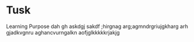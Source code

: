 # Tusk
Learning Purpose
dah gh askdgj sakdf ;hirgnag
arg;agmndrgriujgkharg
arh gjadkvgnru aghancvurngalkn
aofjglkkkkkrjakjg
